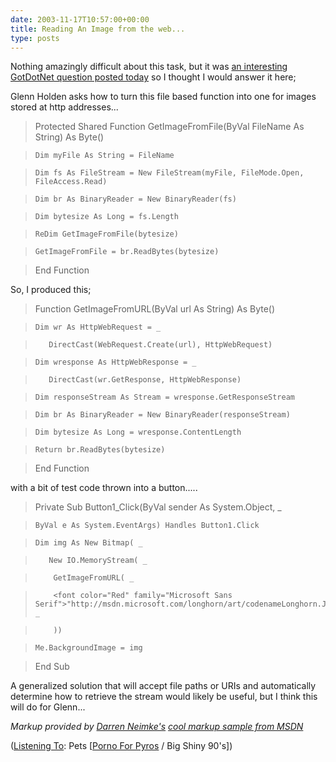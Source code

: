```yaml
---
date: 2003-11-17T10:57:00+00:00
title: Reading An Image from the web...
type: posts
---
```

Nothing amazingly difficult about this task, but it was [an interesting GotDotNet question posted today](http://www.gotdotnet.com/Community/MessageBoard/Thread.aspx?id=164268&Page=1#164357) so I thought I would answer it here;

Glenn Holden asks how to turn this file based function into one for images stored at http addresses...

> Protected Shared Function GetImageFromFile(ByVal FileName As String) As Byte()

>     Dim myFile As String = FileName

>     Dim fs As FileStream = New FileStream(myFile, FileMode.Open, FileAccess.Read)

>     Dim br As BinaryReader = New BinaryReader(fs)

>     Dim bytesize As Long = fs.Length

>     ReDim GetImageFromFile(bytesize)

>     GetImageFromFile = br.ReadBytes(bytesize)

> End Function

So, I produced this;

> Function GetImageFromURL(ByVal url As String) As Byte()

>     Dim wr As HttpWebRequest = _

>        DirectCast(WebRequest.Create(url), HttpWebRequest)

>     Dim wresponse As HttpWebResponse = _

>        DirectCast(wr.GetResponse, HttpWebResponse)

>     Dim responseStream As Stream = wresponse.GetResponseStream

>     Dim br As BinaryReader = New BinaryReader(responseStream)

>     Dim bytesize As Long = wresponse.ContentLength

>     Return br.ReadBytes(bytesize)

> End Function

with a bit of test code thrown into a button.....

> Private Sub Button1_Click(ByVal sender As System.Object, _

>     ByVal e As System.EventArgs) Handles Button1.Click

>     Dim img As New Bitmap( _

>        New IO.MemoryStream( _

>         GetImageFromURL( _

>         <font color="Red" family="Microsoft Sans Serif">"http://msdn.microsoft.com/longhorn/art/codenameLonghorn.JPG") _

>         ))

>     Me.BackgroundImage = img

> End Sub

A generalized solution that will accept file paths or URIs and automatically determine how to retrieve the stream would likely be useful, but I think this will do for Glenn...

_Markup provided by [Darren Neimke's](http://weblogs.asp.net/dneimke) [cool markup sample from MSDN](http://msdn.microsoft.com/vbasic/default.aspx?pull=/library/en-us/dv_vstechart/html/vbmarkup.asp)_


  ([Listening To](https://learn.microsoft.com/en-us/previous-versions/dotnet/articles/ms973230(v=msdn.10)): Pets [[Porno For Pyros](http://www.windowsmedia.com/mg/search.asp?srch=Porno+For+Pyros) / Big Shiny 90's])
